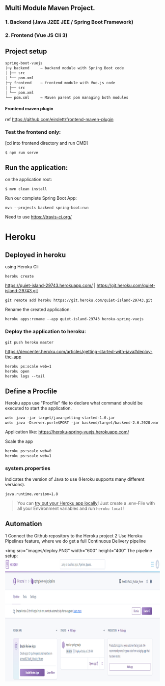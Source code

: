 
## Multi Module Maven Project.

### 1. Backend (Java J2EE JEE / Spring Boot Framework)
### 2. Frontend (Vue JS Cli 3)

## Project setup

```
spring-boot-vuejs
├─┬ backend     → backend module with Spring Boot code
│ ├── src
│ └── pom.xml
├─┬ frontend    → frontend module with Vue.js code
│ ├── src
│ └── pom.xml
└── pom.xml     → Maven parent pom managing both modules
```


#### Frontend maven plugin 
ref https://github.com/eirslett/frontend-maven-plugin
### Test the frontend only:
[cd into frontend directory and run CMD]
```
$ npm run serve
```

## Run the application:
on the application root:
```
$ mvn clean install
```

Run our complete Spring Boot App:
```
mvn --projects backend spring-boot:run
```
Need to use 
https://travis-ci.org/

# Heroku

## Deployed in heroku
using Heroku Cli
```
heroku create
```

https://quiet-island-29743.herokuapp.com/ | https://git.heroku.com/quiet-island-29743.git
```
git remote add heroku https://git.heroku.com/quiet-island-29743.git
```
Rename the created application:
```
heroku apps:rename --app quiet-island-29743 heroku-spring-vuejs
```
### Deploy the application to heroku:
```
git push heroku master
```
https://devcenter.heroku.com/articles/getting-started-with-java#deploy-the-app
```
heroku ps:scale web=1
heroku open
heroku logs --tail
```
## Define a Procfile
Heroku apps use "Procfile" file to declare what command should be executed to start the application.
```
web: java -jar target/java-getting-started-1.0.jar
web: java -Dserver.port=$PORT -jar backend/target/backend-2.6.2020.war
```

Application like:
https://heroku-spring-vuejs.herokuapp.com/

Scale the app
```
heroku ps:scale web=0
heroku ps:scale web=1
```
### system.properties
Indicates the version of Java to use (Heroku supports many different versions).
```
java.runtime.version=1.8
```
> You can [try out your Heroku app locally](https://devcenter.heroku.com/articles/heroku-local)! Just create a .env-File with all your Environment variables and run `heroku local`! 
## Automation 
1 Connect the Github repository to the Heroku project 
2 Use Heroku Pipelines feature, where we do get a full Continuous Delivery pipeline

<img src="images/deploy.PNG" width="600" height="400"
The pipeline setup:
<img src="images/heroku-pipeline.PNG" width="600" height="400">
